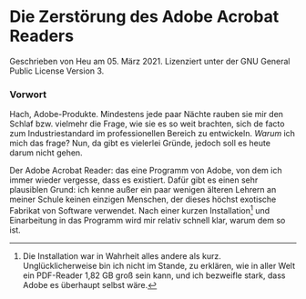 # Die Zerstörung des Adobe Acrobat Readers

Geschrieben von Heu am 05. März 2021. Lizenziert unter der GNU General Public License Version 3.

### Vorwort
Hach, Adobe-Produkte. Mindestens jede paar Nächte rauben sie mir den Schlaf bzw. vielmehr die Frage, wie sie es so weit brachten, sich de facto zum Industriestandard im professionellen Bereich zu entwickeln. *Warum* ich mich das frage? Nun, da gibt es vielerlei Gründe, jedoch soll es heute darum nicht gehen.

Der Adobe Acrobat Reader: das eine Programm von Adobe, von dem ich immer wieder vergesse, dass es existiert. Dafür gibt es einen sehr plausiblen Grund: ich kenne außer ein paar wenigen älteren Lehrern an meiner Schule keinen einzigen Menschen, der dieses höchst exotische Fabrikat von Software verwendet. Nach einer kurzen Installation[^1] und Einarbeitung in das Programm wird mir relativ schnell klar, warum dem so ist.

[^1]: Die Installation war in Wahrheit alles andere als kurz. Unglücklicherweise bin ich nicht im Stande, zu erklären, wie in aller Welt ein PDF-Reader 1,82 GB groß sein kann, und ich bezweifle stark, dass Adobe es überhaupt selbst wäre.
